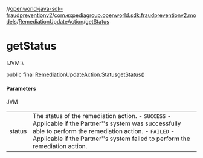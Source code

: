 //[openworld-java-sdk-fraudpreventionv2](../../../index.md)/[com.expediagroup.openworld.sdk.fraudpreventionv2.models](../index.md)/[RemediationUpdateAction](index.md)/[getStatus](get-status.md)

# getStatus

[JVM]\

public final [RemediationUpdateAction.Status](-status/index.md)[getStatus](get-status.md)()

#### Parameters

JVM

| | |
|---|---|
| status | The status of the remediation action.   - `SUCCESS` - Applicable if the Partner''s system was successfully able to perform the remediation action.   - `FAILED` - Applicable if the Partner''s system failed to perform the remediation action. |
